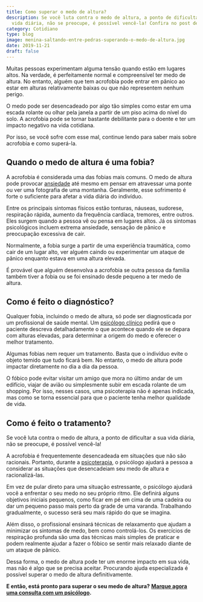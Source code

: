 ```yaml
---
title: Como superar o medo de altura?
description: Se você luta contra o medo de altura, a ponto de dificultar a sua
  vida diária, não se preocupe, é possível vencê-la! Confira no post de hoje!
category: Cotidiano
type: blog
image: menina-saltando-entre-pedras-superando-o-medo-de-altura.jpg
date: 2019-11-21
draft: false
---
```


Muitas pessoas experimentam alguma tensão quando estão em lugares altos. Na verdade, é perfeitamente normal e compreensível ter medo de altura. No entanto, alguém que tem acrofobia pode entrar em pânico ao estar em alturas relativamente baixas ou que não representem nenhum perigo.

O medo pode ser desencadeado por algo tão simples como estar em uma escada rolante ou olhar pela janela a partir de um piso acima do nível do solo. A acrofobia pode se tornar bastante debilitante para o doente e ter um impacto negativo na vida cotidiana.

Por isso, se você sofre com esse mal, continue lendo para saber mais sobre acrofobia e como superá-la.

## Quando o medo de altura é uma fobia?

A acrofobia é considerada uma das fobias mais comuns. O medo de altura pode provocar [ansiedade](/o-que-fazer-diante-de-uma-crise-de-ansiedade/) até mesmo em pensar em atravessar uma ponte ou ver uma fotografia de uma montanha. Geralmente, esse sofrimento é forte o suficiente para afetar a vida diária do indivíduo.

Entre os principais sintomas físicos estão tonturas, náuseas, sudorese, respiração rápida, aumento da frequência cardíaca, tremores, entre outros. Eles surgem quando a pessoa vê ou pensa em lugares altos. Já os sintomas psicológicos incluem extrema ansiedade, sensação de pânico e preocupação excessiva de cair.

Normalmente, a fobia surge a partir de uma experiência traumática, como cair de um lugar alto, ver alguém caindo ou experimentar um ataque de pânico enquanto estava em uma altura elevada.

É provável que alguém desenvolva a acrofobia se outra pessoa da família também tiver a fobia ou se foi ensinado desde pequeno a ter medo de altura.

## Como é feito o diagnóstico?

Qualquer fobia, incluindo o medo de altura, só pode ser diagnosticada por um profissional de saúde mental. Um [psicólogo clínico](/pra-que-serve-um-psicologo-clinico/) pedirá que o paciente descreva detalhadamente o que acontece quando ele se depara com alturas elevadas, para determinar a origem do medo e oferecer o melhor tratamento.

Algumas fobias nem requer um tratamento. Basta que o indivíduo evite o objeto temido que tudo ficará bem. No entanto, o medo de altura pode impactar diretamente no dia a dia da pessoa.

O fóbico pode evitar visitar um amigo que mora no último andar de um edifício, viajar de avião ou simplesmente subir em escada rolante de um shopping. Por isso, nesses casos, uma psicoterapia não é apenas indicada, mas como se torna essencial para que o paciente tenha melhor qualidade de vida.

## Como é feito o tratamento?

Se você luta contra o medo de altura, a ponto de dificultar a sua vida diária, não se preocupe, é possível vencê-la!

A acrofobia é frequentemente desencadeada em situações que não são racionais. Portanto, durante a [psicoterapia](https://yuribusin.com.br/perguntas-frequentes/#apenas-uma-consulta), o psicólogo ajudará a pessoa a considerar as situações que desencadeiam seu medo de altura e racionalizá-las.

Em vez de pular direto para uma situação estressante, o psicólogo ajudará você a enfrentar o seu medo no seu próprio ritmo. Ele definirá alguns objetivos iniciais pequenos, como ficar em pé em cima de uma cadeira ou dar um pequeno passo mais perto da grade de uma varanda. Trabalhando gradualmente, o sucesso será seu mais rápido do que se imagina.

Além disso, o profissional ensinará técnicas de relaxamento que ajudam a minimizar os sintomas de medo, bem como controlá-los. Os exercícios de respiração profunda são uma das técnicas mais simples de praticar e podem realmente ajudar a fazer o fóbico se sentir mais relaxado diante de um ataque de pânico.

Dessa forma, o medo de altura pode ter um enorme impacto em sua vida, mas não é algo que se precisa aceitar. Procurando ajuda especializada é possível superar o medo de altura definitivamente.

**E então, está pronto para superar o seu medo de altura?** [**Marque agora uma consulta com um psicólogo**](/contato/)**.**
